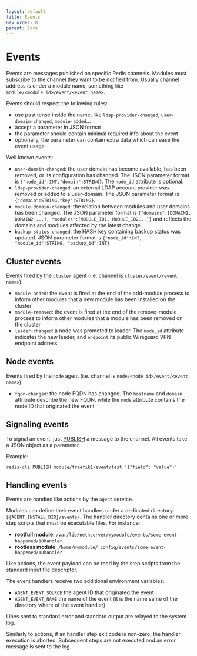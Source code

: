 ```yaml
---
layout: default
title: Events
nav_order: 8
parent: Core
---
```


# Events

Events are messages published on specific Redis channels. Modules must
subscribe to the channel they want to be notified from. Usually channel
address is under a module name, something like
`module/<module_id>/event/<event_name>`.

Events should respect the following rules:
- use past tense inside the name, like `ldap-provider-changed`,
  `user-domain-changed`, `module-added`...
- accept a parameter in JSON format
- the parameter should contain minimal required info about the event
- optionally, the parameter can contain extra data which can ease the event usage

Well known events:
- `user-domain-changed`: the user domain has become available, has been
  removed, or its configuration has changed. The JSON parameter format is
  `{"node_id":INT,"domain":STRING}`. The `node_id` attribute is optional.
- `ldap-provider-changed`: an external LDAP account provider was removed
  or added to a user-domain. The JSON parameter format is
  `{"domain":STRING,"key":STRING}`.
- `module-domain-changed`: the relation between modules and user domains
  has been changed. The JSON parameter format is `{"domains":[DOMAIN1,
  DOMAIN2 ...], "modules":[MODULE_ID1, MODULE_ID2...]}` and reflects the
  domains and modules affected by the latest change.
- `backup-status-changed`: the HASH key containing backup status was
  updated. JSON parameter format is
  `{"node_id":INT, "module_id":STRING, "backup_id":INT}`

## Cluster events

Events fired by the `cluster` agent (i.e. channel is `cluster/event/<event name>`):
- `module-added`: the event is fired at the end of the add-module process to inform other modules that a new module has been installed on the cluster
- `module-removed`: the event is fired at the end of the remove-module process to inform other modules that a module has been removed on the cluster
- `leader-changed`: a node was promoted to leader. The `node_id` attribute
  indicates the new leader, and `endpoint` its public Wireguard VPN endpoint address

## Node events

Events fired by the `node` agent (i.e. channel is `node/<node id>/event/<event name>`):
- `fqdn-changed`: the node FQDN has changed. The `hostname` and `domain` attribute describe the new FQDN, while the `node` attribute contains the node ID that originated the event

## Signaling events

To signal an event, just [PUBLISH](https://redis.io/commands/PUBLISH) a message to the channel.
All events take a JSON object as a parameter.

Example:
```
redis-cli PUBLISH module/traefik1/event/test '{"field": "value"}'
```

## Handling events

Events are handled like actions by the `agent` service.

Modules can define their event handlers under a dedicated directory:
`${AGENT_INSTALL_DIR}/events/`. The handler directory contains one or more
step scripts that must be executable files. For instance:

- **rootfull module**: `/var/lib/nethserver/mymodule/events/some-event-happened/10handler`.
- **rootless module**: `/home/mymodule/.config/events/some-event-happened/10handler`

Like actions, the event payload can be read by the step scripts from the
standard input file descriptor.

The event handlers receive two additional environment variables:

- `AGENT_EVENT_SOURCE` the agent ID that originated the event
- `AGENT_EVENT_NAME` the name of the event (it is the name same of the
  directory where of the event handler)

Lines sent to standard error and standard output are relayed to the system
log.

Similarly to actions, if an handler step exit code is non-zero, the
handler execution is aborted. Subsequent steps are not executed and an
error message is sent to the log.
